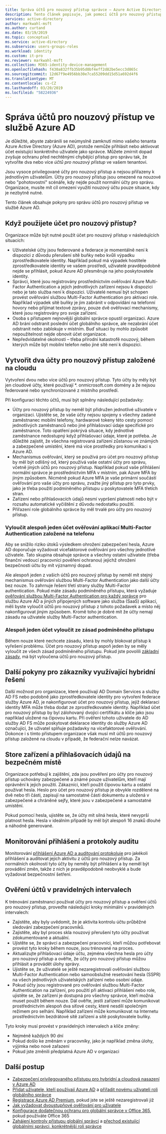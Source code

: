```yaml
---
title: Správa účtů pro nouzový přístup správce – Azure Active Directory | Dokumentace Microsoftu
description: Tento článek popisuje, jak pomocí účtů pro nouzový přístup můžete zabránit neúmyslnému zamknutí mimo vašeho tenanta Azure Active Directory (Azure AD).
services: active-directory
author: markwahl-msft
ms.author: curtand
ms.date: 03/19/2019
ms.topic: conceptual
ms.service: active-directory
ms.subservice: users-groups-roles
ms.workload: identity
ms.custom: it-pro
ms.reviewer: markwahl-msft
ms.collection: M365-identity-device-management
ms.openlocfilehash: f430a832ffb35b95d0bf4eff2d82be5ecc3d865c
ms.sourcegitcommit: 12d67f9e4956bb30e7ca55209dd15d51a692d4f6
ms.translationtype: MT
ms.contentlocale: cs-CZ
ms.lasthandoff: 03/20/2019
ms.locfileid: "58224936"
---
```

# <a name="manage-emergency-access-accounts-in-azure-ad"></a>Správa účtů pro nouzový přístup ve službě Azure AD

Je důležité, abyste zabránili se neúmyslně zamknutí mimo vašeho tenanta Azure Active Directory (Azure AD), protože nemůže přihlásit nebo aktivovat účet existující konkrétního uživatele jako správce. Můžete zmírnit dopad zvyšuje ochranu před nechtěnými chybějící přístup pro správu tak, že vytvoříte dva nebo více *účtů pro nouzový přístup* ve vašem tenantovi.

Jsou vysoce privilegované účty pro nouzový přístup a nejsou přiřazeny k jednotlivým uživatelům. Účty pro nouzový přístup jsou omezené na nouzové nebo "pohotovostní" scénáře, kdy nejde použít normální účty pro správu. Organizace, musíte mít cíl omezení využití nouzový účtu pouze situace, kdy je nezbytně nutné.

Tento článek obsahuje pokyny pro správu účtů pro nouzový přístup ve službě Azure AD.

## <a name="when-would-you-use-an-emergency-access-account"></a>Když použijete účet pro nouzový přístup?

Organizace může být nutné použít účet pro nouzový přístup v následujících situacích:

- Uživatelské účty jsou federované a federace je momentálně není k dispozici z důvodu přerušení sítě buňky nebo kvůli výpadku zprostředkovatele identity. Například pokud má výpadek hostitele zprostředkovatele identity ve vašem prostředí, uživatelé pravděpodobně nejde se přihlásit, pokud Azure AD přesměruje na jeho poskytovatele identity.
- Správci, které jsou registrovány prostřednictvím ověřování Azure Multi-Factor Authentication a jejich jednotlivých zařízení nejsou k dispozici nebo je tato služba není k dispozici. Uživatelé nemusí být schopen provést ověřování službou Multi-Factor Authentication pro aktivaci role. Například výpadek sítě buňky je jim zabránit v odpovídání na telefonní hovory nebo přijímat textové zprávy, pouze dvě ověřovací mechanismy, které jsou registrovány pro svoje zařízení.
- Osoba s přístupem nejnovější globální správce opustil organizaci. Azure AD brání odstranit poslední účet globálního správce, ale nezabrání účet odstranit nebo zablokuje v místním. Buď situaci by mohlo způsobit nepoužitelnost nejde obnovit účet organizace.
- Nepředvídatelné okolnosti – třeba přírodní katastrofě nouzový, během kterých může být mobilní telefon nebo jiné sítě není k dispozici. 

## <a name="create-two-cloud-based-emergency-access-accounts"></a>Vytvořit dva účty pro nouzový přístup založené na cloudu

Vytvoření dvou nebo více účtů pro nouzový přístup. Tyto účty by měly být jen cloudové účty, které používají \*. onmicrosoft.com domény a že nejsou federované nebo synchronizované z místního prostředí.

Při konfiguraci těchto účtů, musí být splněny následující požadavky:

- Účty pro nouzový přístup by neměl být přidružen jednotlivé uživatele v organizaci. Ujistěte se, že vaše účty nejsou spojeny s všechny zadané zaměstnanec mobilní telefony, hardwarové tokeny této cesty pomocí jednotlivých zaměstnanců nebo jiné přihlašovací údaje specifické pro zaměstnance. Toto opatření pokrývá situace, kdy jednotlivé zaměstnance nedostupný když přihlašovací údaje, které je potřeba. Je důležité zajistit, že všechna registrovaná zařízení zůstanou ve známých a zabezpečené umístění, které má více prostředky pro komunikaci s Azure AD.
- Mechanismus ověřování, který se používá pro účet pro nouzový přístup by měl být odlišný od, který používá vaše ostatní účty pro správu, včetně jiných účtů pro nouzový přístup.  Například pokud vaše přihlášení normální správce je prostřednictvím MFA v místním, pak Azure MFA by jiným způsobem.  Nicméně pokud Azure MFA je vaše primární součástí ověřování pro vaše účty pro správu, zvažte jiný přístup pro tyto prvky, jako je třeba použití podmíněného přístupu u poskytovatele MFA třetích stran.
- Zařízení nebo přihlašovacích údajů nesmí vypršení platnosti nebo být v rozsahu automatické vyčištění z důvodu nedostatku použití.  
- Přiřazení role globálního správce by měl trvalé pro účty pro nouzový přístup. 


### <a name="exclude-at-least-one-account-from-phone-based-multi-factor-authentication"></a>Vyloučit alespoň jeden účet ověřování aplikací Multi-Factor Authentication založené na telefonu

Aby se snížilo riziko útoků výsledkem ohrožení zabezpečení hesla, Azure AD doporučuje vyžadovat vícefaktorové ověřování pro všechny jednotlivé uživatele. Tato skupina obsahuje správce a všechny ostatní uživatele (třeba finanční vedoucí pracovníci pověření ochranou) jejichž ohrožení bezpečnosti účtu by mít významný dopad.

Ale alespoň jeden z vašich účtů pro nouzový přístup by neměl mít stejný mechanismus ověřování službou Multi-Factor Authentication jako další účty bez nouze. To zahrnuje řešení třetí strany služby Multi-Factor authentication. Pokud máte zásadu podmíněného přístupu, která vyžaduje [ověřování službou Multi-Factor Authentication pro každý správce](../authentication/howto-mfa-userstates.md) pro službu Azure AD a jiných připojených software jako služba (SaaS) aplikací, měli byste vyloučit účtů pro nouzový přístup z tohoto požadavek a místo něj nakonfigurovat jiným způsobem. Kromě toho je dobré mít že účty nemají zásadu na uživatele služby Multi-Factor authentication.

### <a name="exclude-at-least-one-account-from-conditional-access-policies"></a>Alespoň jeden účet vyloučit ze zásad podmíněného přístupu

Během nouze které nechcete zásadu, která by mohly blokovat přístup k vyřešení problému. Účet pro nouzový přístup aspoň jeden by se měly vyloučit ze všech zásad podmíněného přístupu. Pokud jste povolili [základní zásady](../conditional-access/baseline-protection.md), má být vyloučena účtů pro nouzový přístup.

## <a name="additional-guidance-for-hybrid-customers"></a>Další pokyny pro zákazníky využívající hybridní řešení

Další možnost pro organizace, které používají AD Domain Services a služby AD FS nebo podobně jako zprostředkovatele identity pro vytvoření federace služby Azure AD, je nakonfigurovat účet pro nouzový přístup, jejíž deklaraci identity MFA může třeba dodat ze zprostředkovatele identity.  Například účet pro nouzový přístup by byl zálohovaný dvojici certifikátu a klíče jako jsou například uložené na čipovou kartu.  Při ověření tohoto uživatele do AD služby AD FS může poskytovat deklarace identity do služby Azure AD označující, že uživatel splňuje požadavky na vícefaktorové ověřování.  Dokonce i s tímto přístupem organizace však musí mít účtů pro nouzový přístup založené na cloudu v případě, že federační nelze navázat. 

## <a name="store-devices-and-credentials-in-a-safe-location"></a>Store zařízení a přihlašovacích údajů na bezpečném místě

Organizace potřebují k zajištění, zda jsou pověření pro účty pro nouzový přístup uchovány zabezpečené a známé pouze uživatelům, kteří mají oprávnění k jejich použití. Zákazníci, kteří použít čipovou kartu a ostatní používat hesla. Heslo pro účet pro nouzový přístup je obvykle rozdělené na dvě nebo tři části, zapisují na samostatné části dokumentu a uložená v zabezpečené a chráněné sejfy, které jsou v zabezpečené a samostatné umístění.

Pokud pomocí hesla, ujistěte se, že účty mít silná hesla, které nevyprší platnost hesla. Hesla v ideálním případě by měl být alespoň 16 znaků dlouhé a náhodně generované.


## <a name="monitor-sign-in-and-audit-logs"></a>Monitorování přihlášení a protokoly auditu

Monitorování [přihlášení Azure AD a auditování protokoluje](../reports-monitoring/concept-sign-ins.md) pro jakékoli přihlášení a auditovat jejich aktivitu z účtů pro nouzový přístup. Za normálních okolností tyto účty by neměly být přihlášení a by neměl být provádění změn, takže z nich je pravděpodobně neobvyklé a bude vyžadovat bezpečnostní šetření.

## <a name="validate-accounts-at-regular-intervals"></a>Ověření účtů v pravidelných intervalech

K trénování zaměstnanci používat účty pro nouzový přístup a ověření účtů pro nouzový přístup, proveďte následující kroky minimální v pravidelných intervalech:

- Zajistěte, aby byly uvědomit, že je aktivita kontrolu účtu průběžné sledování zabezpečení pracovníků.
- Zajistěte, aby byl proces skla nouzový přerušení tyto účty používat zdokumentované a aktuální.
- Ujistěte se, že správci a zabezpečení pracovníci, kteří můžou potřebovat provést tyto kroky během nouze, jsou trénované na proces.
- Aktualizujte přihlašovací údaje účtu, zejména všechna hesla pro účty pro nouzový přístup a ověřte, že účty pro nouzový přístup můžou přihlásit a provádět úlohy správy.
- Ujistěte se, že uživatelé se ještě nezaregistrovali ověřování službou Multi-Factor Authentication nebo samoobslužné resetování hesla (SSPR) na všech jednotlivých uživatelských zařízení nebo osobní údaje. 
- Pokud účty jsou registrované pro ověřování službou Multi-Factor Authentication na zařízení, pro použití při aktivaci přihlášení nebo role, ujistěte se, že zařízení je dostupná pro všechny správce, kteří možná muset použít během nouze. Dál ověřte, jestli zařízení může komunikovat prostřednictvím alespoň dva síťové cesty, které nesdílí společným režimem pro selhání. Například zařízení může komunikovat na Internetu prostřednictvím bezdrátové sítě zařízení a sítě poskytovatele buňky.

Tyto kroky musí provést v pravidelných intervalech a klíče změny:

- Nejméně každých 90 dní
- Pokud došlo ke změnám v pracovníky, jako je například změna úlohy, výjimka nebo nové zařazení
- Pokud jste změnili předplatná Azure AD v organizaci

## <a name="next-steps"></a>Další postup

- [Zabezpečení privilegovaného přístupu pro hybridní a cloudová nasazení v Azure AD](directory-admin-roles-secure.md)
- [Přidat uživatele, kteří používají Azure AD](../fundamentals/add-users-azure-active-directory.md) a [přiřadit novému uživateli roli globálního správce](../fundamentals/active-directory-users-assign-role-azure-portal.md)
- [Registrace Azure AD Premium](../fundamentals/active-directory-get-started-premium.md), pokud jste se ještě nezaregistrovali již
- [Jak vyžadovat dvoustupňové ověřování pro uživatele](../authentication/howto-mfa-userstates.md)
- [Konfigurace dodatečnou ochranu pro globální správce v Office 365](https://docs.microsoft.com/office365/enterprise/protect-your-global-administrator-accounts), pokud používáte Office 365
- [Zahájení kontroly přístupu globální správci](../privileged-identity-management/pim-how-to-start-security-review.md) a [přechod existující globálními správci, konkrétnější rolí správce](directory-assign-admin-roles.md)
